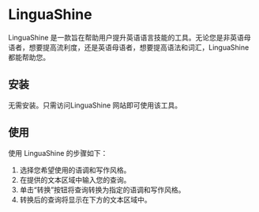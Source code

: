 # LinguaShine
LinguaShine 是一款旨在帮助用户提升英语语言技能的工具。无论您是非英语母语者，想要提高流利度，还是英语母语者，想要提高语法和词汇，LinguaShine 都能帮助您。

## 安装
无需安装。只需访问LinguaShine 网站即可使用该工具。

## 使用
使用 LinguaShine 的步骤如下：

1. 选择您希望使用的语调和写作风格。
2. 在提供的文本区域中输入您的查询。
3. 单击“转换”按钮将查询转换为指定的语调和写作风格。
4. 转换后的查询将显示在下方的文本区域中。